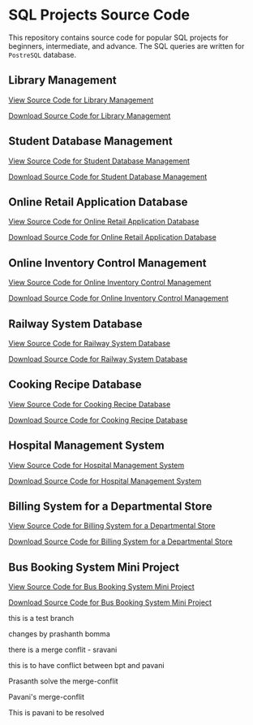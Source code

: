 # SQL Projects Source Code

This repository contains source code for popular SQL projects for beginners, intermediate, and advance. The SQL queries are written for `PostreSQL` database.

## Library Management

[View Source Code for Library Management](markdown_files/library_management.md)

[Download Source Code for Library Management](library_management.sql)

## Student Database Management

[View Source Code for Student Database Management](markdown_files/student_management.md)

[Download Source Code for Student Database Management](student_management.sql)

## Online Retail Application Database 

[View Source Code for Online Retail Application Database](markdown_files/online_retail_app.md)

[Download Source Code for Online Retail Application Database](online_retail_app.sql)

## Online Inventory Control Management

[View Source Code for Online Inventory Control Management](markdown_files/inventory_control_management.md)

[Download Source Code for Online Inventory Control Management](inventory_control_management.sql)

## Railway System Database

[View Source Code for Railway System Database](markdown_files/railway_system.md)

[Download Source Code for Railway System Database](railway_system.sql)

## Cooking Recipe Database

[View Source Code for Cooking Recipe Database](markdown_files/cooking_recipe.md)

[Download Source Code for Cooking Recipe Database](cooking_recipe.sql)

## Hospital Management System

[View Source Code for Hospital Management System](markdown_files/hospital_management.md)

[Download Source Code for Hospital Management System](hospital_management.sql)

## Billing System for a Departmental Store

[View Source Code for Billing System for a Departmental Store](markdown_files/billing_system.md)

[Download Source Code for Billing System for a Departmental Store](billing_system.sql)

## Bus Booking System Mini Project

[View Source Code for Bus Booking System Mini Project](markdown_files/bus_booking.md)

[Download Source Code for Bus Booking System Mini Project](bus_booking.sql)


this is a test branch


changes by prashanth  bomma 

there is a merge conflit - sravani

this is to have conflict between bpt and pavani


Prasanth solve the merge-conflit

Pavani's merge-conflit

This is pavani  to be resolved 
